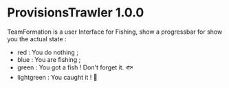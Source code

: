 ProvisionsTrawler 1.0.0
=============

TeamFormation is a user Interface for Fishing, show a progressbar for show you the actual state :

 - red : You do nothing ;
 - blue : You are fishing ;
 - green : You got a fish ! Don't forget it. 🐟
 - lightgreen : You caught it ! 🎣